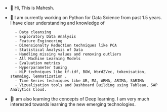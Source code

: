 - 👋 Hi, This is Mahesh.

- 🌱 I am currently working on Python for Data Science from past 1.5 years. I have clear understanding and knowledge of

        - Data cleansing
        - Exploratory Data Analysis
        - Feature Engineering
        - Dimensionalty Reduction techniques like PCA
        - Statistical Analysis of Data
        - Handling missing values and removing outliers
        - All Machine Learning Models
        - Evaluation metrics
        - Hyperparameter tuning
        - NLP techniques like tf-idf, BOW, Word2Vec, tokenisation, stemming, lemmatization .
        - Time Series techniques like AR, MA, ARMA, ARIMA, SARIMA
        - Vizualisation tools and Dashboard Building using Tableau, SAP Analytics Cloud.

- 💞️I am also learning the concepts of Deep learning. I am very much interested towards learning the new emerging technologies.
